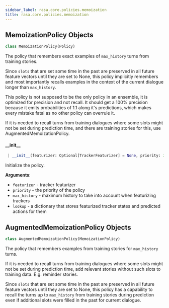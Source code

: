 ```yaml
---
sidebar_label: rasa.core.policies.memoization
title: rasa.core.policies.memoization
---
```


## MemoizationPolicy Objects

```python
class MemoizationPolicy(Policy)
```

The policy that remembers exact examples of
`max_history` turns from training stories.

Since `slots` that are set some time in the past are
preserved in all future feature vectors until they are set
to None, this policy implicitly remembers and most importantly
recalls examples in the context of the current dialogue
longer than `max_history`.

This policy is not supposed to be the only policy in an ensemble,
it is optimized for precision and not recall.
It should get a 100% precision because it emits probabilities of 1.1
along it&#x27;s predictions, which makes every mistake fatal as
no other policy can overrule it.

If it is needed to recall turns from training dialogues where
some slots might not be set during prediction time, and there are
training stories for this, use AugmentedMemoizationPolicy.

#### \_\_init\_\_

```python
 | __init__(featurizer: Optional[TrackerFeaturizer] = None, priority: int = MEMOIZATION_POLICY_PRIORITY, max_history: Optional[int] = None, lookup: Optional[Dict] = None) -> None
```

Initialize the policy.

**Arguments**:

- `featurizer` - tracker featurizer
- `priority` - the priority of the policy
- `max_history` - maximum history to take into account when featurizing trackers
- `lookup` - a dictionary that stores featurized tracker states and
  predicted actions for them

## AugmentedMemoizationPolicy Objects

```python
class AugmentedMemoizationPolicy(MemoizationPolicy)
```

The policy that remembers examples from training stories
for `max_history` turns.

If it is needed to recall turns from training dialogues
where some slots might not be set during prediction time,
add relevant stories without such slots to training data.
E.g. reminder stories.

Since `slots` that are set some time in the past are
preserved in all future feature vectors until they are set
to None, this policy has a capability to recall the turns
up to `max_history` from training stories during prediction
even if additional slots were filled in the past
for current dialogue.

